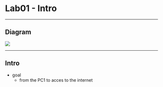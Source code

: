 # Lab01 - Intro

---

## Diagram
[<img src="https://i.imgur.com/7FMiHah.png">](https://i.imgur.com/7FMiHah.png)

---

## Intro
* goal
  * from the PC1 to acces to the internet

